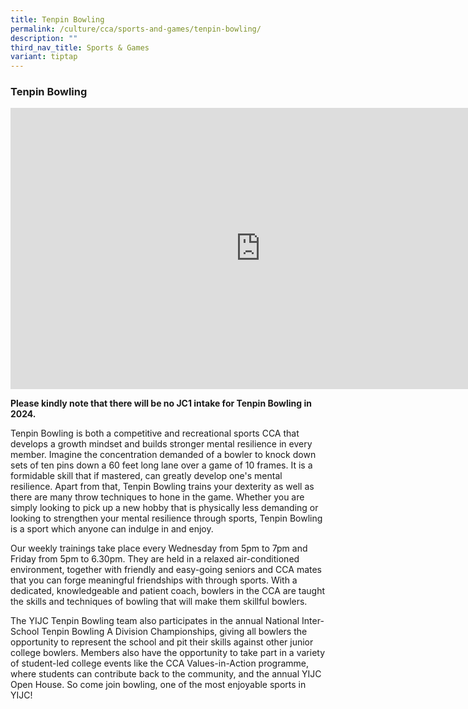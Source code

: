 ```yaml
---
title: Tenpin Bowling
permalink: /culture/cca/sports-and-games/tenpin-bowling/
description: ""
third_nav_title: Sports & Games
variant: tiptap
---
```

<h3><strong>Tenpin Bowling</strong></h3><div class="iframe-wrapper"><iframe height="450" width="800" allowfullscreen="true" frameborder="0" src="https://www.youtube.com/embed/jgJC3V7Oi20"></iframe></div><p><strong>Please kindly note that there will be no JC1 intake for Tenpin Bowling in 2024.</strong></p><p>Tenpin Bowling is both a competitive and recreational sports CCA that develops a growth mindset and builds stronger mental resilience in every member. Imagine the concentration demanded of a bowler to knock down sets of ten pins down a 60 feet long lane over a game of 10 frames. It is a formidable skill that if mastered, can greatly develop one's mental resilience. Apart from that, Tenpin Bowling trains your dexterity as well as there are many throw techniques to hone in the game. Whether you are simply looking to pick up a new hobby that is physically less demanding or looking to strengthen your mental resilience through sports, Tenpin Bowling is a sport which anyone can indulge in and enjoy.</p><p>Our weekly trainings take place every Wednesday from 5pm to 7pm and Friday from 5pm to 6.30pm. They are held in a relaxed air-conditioned environment, together with friendly and easy-going seniors and CCA mates that you can forge meaningful friendships with through sports. With a dedicated, knowledgeable and patient coach, bowlers in the CCA are taught the skills and techniques of bowling that will make them skillful bowlers.</p><p>The YIJC Tenpin Bowling team also participates in the annual National Inter-School Tenpin Bowling A Division Championships, giving all bowlers the opportunity to represent the school and pit their skills against other junior college bowlers. Members also have the opportunity to take part in a variety of student-led college events like the CCA Values-in-Action programme, where students can contribute back to the community, and the annual YIJC Open House. So come join bowling, one of the most enjoyable sports in YIJC!</p>
